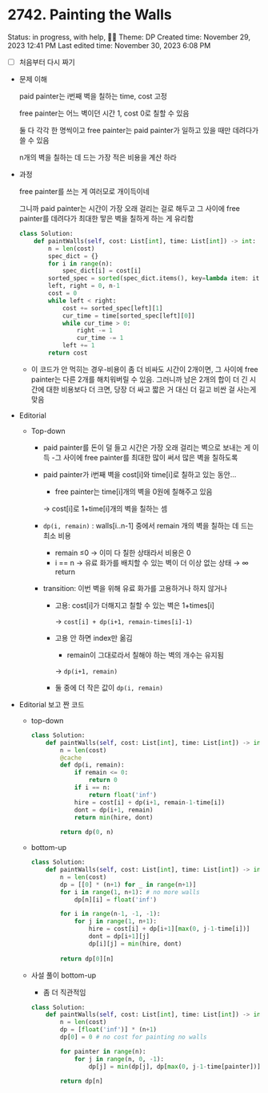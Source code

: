 # 2742. Painting the Walls

Status: in progress, with help, 🏋️‍♀️
Theme: DP
Created time: November 29, 2023 12:41 PM
Last edited time: November 30, 2023 6:08 PM

- [ ]  처음부터 다시 짜기
- 문제 이해
    
    paid painter는 i번째 벽을 칠하는 time, cost 고정
    
    free painter는 어느 벽이던 시간 1, cost 0로 칠할 수 있음 
    
    둘 다 각각 한 명씩이고 free painter는 paid painter가 일하고 있을 때만 데려다가 쓸 수 있음
    
    n개의 벽을 칠하는 데 드는 가장 적은 비용을 계산 하라 
    
- 과정
    
    free painter를 쓰는 게 여러모로 개이득이네
    
    그니까 paid painter는 시간이 가장 오래 걸리는 걸로 해두고 그 사이에 free painter를 데려다가 최대한 맣은 벽을 칠하게 하는 게 유리함 
    
    ```python
    class Solution:
        def paintWalls(self, cost: List[int], time: List[int]) -> int:
            n = len(cost)
            spec_dict = {}
            for i in range(n):
                spec_dict[i] = cost[i]
            sorted_spec = sorted(spec_dict.items(), key=lambda item: item[1])
            left, right = 0, n-1
            cost = 0
            while left < right:
                cost += sorted_spec[left][1]
                cur_time = time[sorted_spec[left][0]]
                while cur_time > 0:
                    right -= 1 
                    cur_time -= 1
                left += 1 
            return cost
    ```
    
    - 이 코드가 안 먹히는 경우-비용이 좀 더 비싸도 시간이 2개이면, 그 사이에 free painter는 다른 2개를 해치워버릴 수 있음. 그러니까 남은 2개의 합이 더 긴 시간에 대한 비용보다 더 크면, 당장 더 싸고 짧은 거 대신 더 길고 비싼 걸 사는게 맞음
- Editorial
    - Top-down
        - paid painter를 돈이 덜 들고 시간은 가장 오래 걸리는 벽으로 보내는 게 이득 -그 사이에 free painter를 최대한 많이 써서 많은 벽을 칠하도록
        - paid painter가 i번째 벽을 cost[i]와 time[i]로 칠하고 있는 동안…
            - free painter는 time[i]개의 벽을 0원에 칠해주고 있음
            
            → cost[i]로 1+time[i]개의 벽을 칠하는 셈 
            
        - `dp(i, remain)` : walls[i..n-1] 중에서 remain 개의 벽을 칠하는 데 드는 최소 비용
            - remain ≤0 → 이미 다 칠한 상태라서 비용은 0
            - i == n → 유료 화가를 배치할 수 있는 벽이 더 이상 없는 상태 → ∞ return
        - transition: 이번 벽을 위해 유료 화가를 고용하거나 하지 않거나
            - 고용: cost[i]가 더해지고 칠할 수 있는 벽은 1+times[i]
                
                → `cost[i] + dp(i+1, remain-times[i]-1)`
                
            - 고용 안 하면 index만 옮김
                - remain이 그대로라서 칠해야 하는 벽의 개수는 유지됨
                
                → `dp(i+1, remain)`
                
            - 둘 중에 더 작은 값이 `dp(i, remain)`
        
- Editorial 보고 짠 코드
    - top-down
        
        ```python
        class Solution:
            def paintWalls(self, cost: List[int], time: List[int]) -> int:
                n = len(cost)
                @cache
                def dp(i, remain):
                    if remain <= 0:
                        return 0
                    if i == n:
                        return float('inf')
                    hire = cost[i] + dp(i+1, remain-1-time[i])
                    dont = dp(i+1, remain)
                    return min(hire, dont)
                
                return dp(0, n)
        ```
        
    - bottom-up
        
        ```python
        class Solution:
            def paintWalls(self, cost: List[int], time: List[int]) -> int:
                n = len(cost)
                dp = [[0] * (n+1) for _ in range(n+1)]
                for i in range(1, n+1): # no more walls
                    dp[n][i] = float('inf')
        
                for i in range(n-1, -1, -1):
                    for j in range(1, n+1):
                        hire = cost[i] + dp[i+1][max(0, j-1-time[i])]
                        dont = dp[i+1][j]
                        dp[i][j] = min(hire, dont)
                
                return dp[0][n]
        ```
        
    - 사설 풀이 bottom-up
        - 좀 더 직관적임
        
        ```python
        class Solution:
            def paintWalls(self, cost: List[int], time: List[int]) -> int:
                n = len(cost)
                dp = [float('inf')] * (n+1)
                dp[0] = 0 # no cost for painting no walls
        
                for painter in range(n):
                    for j in range(n, 0, -1):
                        dp[j] = min(dp[j], dp[max(0, j-1-time[painter])] + cost[painter])
            
                return dp[n]
        ```